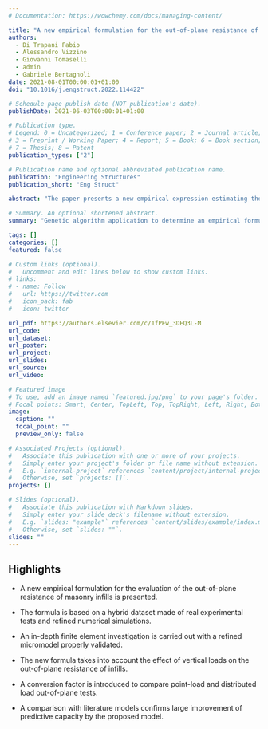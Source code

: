 ```yaml
---
# Documentation: https://wowchemy.com/docs/managing-content/

title: "A new empirical formulation for the out-of-plane resistance of infilled reinforced concrete frames without prior in-plane loading"
authors:
  - Di Trapani Fabio
  - Alessandro Vizzino
  - Giovanni Tomaselli
  - admin
  - Gabriele Bertagnoli
date: 2021-08-01T00:00:01+01:00
doi: "10.1016/j.engstruct.2022.114422"

# Schedule page publish date (NOT publication's date).
publishDate: 2021-06-03T00:00:01+01:00

# Publication type.
# Legend: 0 = Uncategorized; 1 = Conference paper; 2 = Journal article;
# 3 = Preprint / Working Paper; 4 = Report; 5 = Book; 6 = Book section;
# 7 = Thesis; 8 = Patent
publication_types: ["2"]

# Publication name and optional abbreviated publication name.
publication: "Engineering Structures"
publication_short: "Eng Struct"

abstract: "The paper presents a new empirical expression estimating the out-of-plane (OOP) resistance of infilled reinforced concrete frames subject to horizontal forces. The new model is calibrated through an optimization process based on a hybrid dataset, including experimental data from real tests and from numerical simulations obtained from a refined FE micro-model realized in Abaqus. The new expression considers the effect of vertical loads and also introduces a conversion factor to uniformize point-load and uniform load out-of-plane tests. The final expression is also flexible with respect to available data on the infill material properties, as it is specialized in two versions, one providing the conventional compressive strength of the units, the other providing the conventional compressive strength of masonry as possible inputs. Results presented in the paper will show a noticeable accuracy of the proposed model in estimating the ultimate out-of-plane load of a masonry infill wall, with respect to available models. The formula provides a reference undamaged OOP force but can be easily combined with available strength-reduction functions to consider the effect of prior in-plane loading. "

# Summary. An optional shortened abstract.
summary: "Genetic algorithm application to determine an empirical formulation for oop strenght of infills starting from a set of experimental and numerica results"

tags: []
categories: []
featured: false

# Custom links (optional).
#   Uncomment and edit lines below to show custom links.
# links:
# - name: Follow
#   url: https://twitter.com
#   icon_pack: fab
#   icon: twitter

url_pdf: https://authors.elsevier.com/c/1fPEw_3DEQ3L-M
url_code:
url_dataset:
url_poster:
url_project:
url_slides:
url_source:
url_video:

# Featured image
# To use, add an image named `featured.jpg/png` to your page's folder. 
# Focal points: Smart, Center, TopLeft, Top, TopRight, Left, Right, BottomLeft, Bottom, BottomRight.
image:
  caption: ""
  focal_point: ""
  preview_only: false

# Associated Projects (optional).
#   Associate this publication with one or more of your projects.
#   Simply enter your project's folder or file name without extension.
#   E.g. `internal-project` references `content/project/internal-project/index.md`.
#   Otherwise, set `projects: []`.
projects: []

# Slides (optional).
#   Associate this publication with Markdown slides.
#   Simply enter your slide deck's filename without extension.
#   E.g. `slides: "example"` references `content/slides/example/index.md`.
#   Otherwise, set `slides: ""`.
slides: ""
---
```






## **Highlights**

* A new empirical formulation for the evaluation of the out-of-plane resistance of masonry infills is presented.

* The formula is based on a hybrid dataset made of real experimental tests and refined numerical simulations.

* An in-depth finite element investigation is carried out with a refined micromodel properly validated.

* The new formula takes into account the effect of vertical loads on the out-of-plane resistance of infills.

* A conversion factor is introduced to compare point-load and distributed load out-of-plane tests.

* A comparison with literature models confirms large improvement of predictive capacity by the proposed model.
